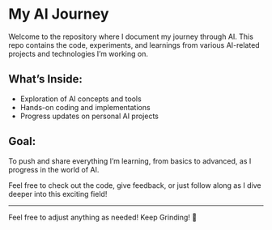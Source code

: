 # My AI Journey

Welcome to the repository where I document my journey through AI. This repo contains the code, experiments, and learnings from various AI-related projects and technologies I’m working on.

## What’s Inside:
- Exploration of AI concepts and tools
- Hands-on coding and implementations
- Progress updates on personal AI projects

## Goal:
To push and share everything I’m learning, from basics to advanced, as I progress in the world of AI.

Feel free to check out the code, give feedback, or just follow along as I dive deeper into this exciting field!

---

Feel free to adjust anything as needed!
Keep Grinding! 🚀
